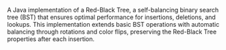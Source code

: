 A Java implementation of a Red-Black Tree, a self-balancing binary search tree (BST) that ensures optimal performance for insertions, deletions, and lookups. This implementation extends basic BST operations with automatic balancing through rotations and color flips, preserving the Red-Black Tree properties after each insertion.
